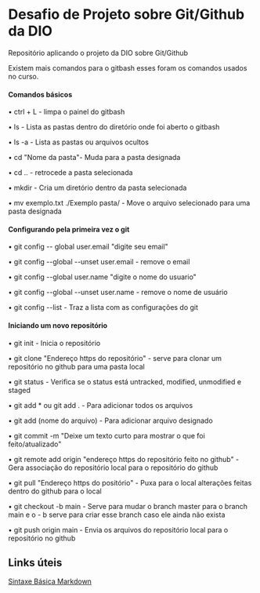 # Desafio de Projeto sobre Git/Github da DIO

  Repositório aplicando o projeto da DIO sobre Git/Github

  Existem mais comandos para o gitbash esses foram os comandos usados no curso.

#### Comandos básicos

• ctrl + L - limpa o painel do gitbash

• ls - Lista as pastas dentro do diretório onde foi aberto o gitbash

• ls -a - Lista as pastas ou arquivos ocultos

• cd "Nome da pasta"- Muda para a pasta designada

• cd .. - retrocede a pasta selecionada

• mkdir - Cria um diretório dentro da pasta selecionada

• mv exemplo.txt ./Exemplo pasta/  - Move o arquivo selecionado para uma pasta designada

#### Configurando pela primeira vez o git

• git config -- global user.email "digite seu email"

• git config --global --unset user.email - remove o email 

• git config --global user.name "digite o nome do usuario"

• git config --global --unset user.name - remove o nome de usuário

• git config --list - Traz a lista com as configurações do git





#### Iniciando um novo repositório

• git init - Inicia o repositório

• git clone "Endereço https do repositório" - serve para clonar um repositório no github para uma pasta local

• git status - Verifica se o status está untracked, modified, unmodified e staged

• git add * ou git add . - Para adicionar todos os arquivos

• git add (nome do arquivo) - Para adicionar arquivo designado

• git commit -m "Deixe um texto curto para mostrar o que foi feito/atualizado"

• git remote add origin "endereço https do repositório feito no github" -  Gera associação do repositório local para o repositório do github

• git pull "Endereço https do positório" - Puxa para o local alterações feitas dentro do github para o local

• git checkout -b main - Serve para mudar o branch master para o branch main  e o - b serve para criar esse branch caso ele ainda não exista

• git push origin main - Envia os arquivos do repositório local para o repositório no github

## Links úteis

[Sintaxe Básica Markdown](https://docs.pipz.com/central-de-ajuda/learning-center/guia-basico-de-markdown#open)
